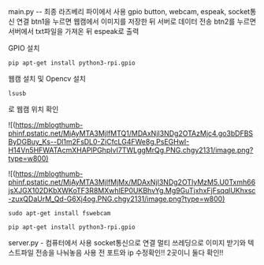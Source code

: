 main.py -- 최종 라즈베리 파이에서 사용
gpio button, webcam, espeak, socket통신 연결
btn1을 누르면 웹캠에서 이미지를 저장한 뒤 서버로 데이터 전송
btn2를 누르면 서버에서 txt파일을 가져온 뒤 espeak로 출력

GPIO 설치
```shell
pip apt-get install python3-rpi.gpio
```

웹캠 설치 및 Opencv 설치
```shell
lsusb
```
로 웹캠 위치 확인

![([https://mblogthumb-phinf.pstatic.net/MjAyMTA3MjlfMTQ1/MDAxNjI3NDg2OTAzMjc4.go3bDFBSByDGBuy_Ks--Dl1m2FsDL0-ZiCfcLG4FWe8g.PsEGHwI-H14Vn5HFWATAcmXHAPlPGhpIvI7TWLggMrQg.PNG.chgy2131/image.png?type=w800)](https://mblogthumb-phinf.pstatic.net/MjAyMTA3MjlfMTQ1/MDAxNjI3NDg2OTAzMjc4.go3bDFBSByDGBuy_Ks--Dl1m2FsDL0-ZiCfcLG4FWe8g.PsEGHwI-H14Vn5HFWATAcmXHAPlPGhpIvI7TWLggMrQg.PNG.chgy2131/image.png?type=w800)

![([https://mblogthumb-phinf.pstatic.net/MjAyMTA3MjlfMjMx/MDAxNjI3NDg2OTIyMzM5.U0Txmh66jsXJGX102DKbXWKoTF3R8MXwhlEP0UKBhvYg.Mg9GuTjxhxFjFsqqlUKhxsc-zuxQDaUrM_Qd-G6Xj4og.PNG.chgy2131/image.png?type=w800)](https://mblogthumb-phinf.pstatic.net/MjAyMTA3MjlfMjMx/MDAxNjI3NDg2OTIyMzM5.U0Txmh66jsXJGX102DKbXWKoTF3R8MXwhlEP0UKBhvYg.Mg9GuTjxhxFjFsqqlUKhxsc-zuxQDaUrM_Qd-G6Xj4og.PNG.chgy2131/image.png?type=w800)

```shell
sudo apt-get install fswebcam
```


```shell
pip apt-get install python3-rpi.gpio
```




server.py - 컴퓨터에서 사용
socket통신으로 연결
멀티 쓰레딩으로 이미지 받기와 텍스트파일 전송을 나눠놓음
사용 전 포트와 ip 수정확인!! 2곳이니 둘다 확인!!
